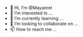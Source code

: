 - 👋 Hi, I’m @Mayanrel
- 👀 I’m interested in ...
- 🌱 I’m currently learning ...
- 💞️ I’m looking to collaborate on ...
- 📫 How to reach me ...

<!---
Mayanrel/Mayanrel is a ✨ special ✨ repository because its `README.md` (this file) appears on your GitHub profile.
You can click the Preview link to take a look at your changes.
--->
